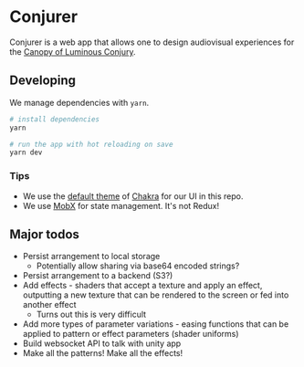 # Conjurer

Conjurer is a web app that allows one to design audiovisual experiences for the [Canopy of Luminous Conjury](https://se.cretfi.re/canopy/).

## Developing

We manage dependencies with `yarn`.

```bash
# install dependencies
yarn

# run the app with hot reloading on save
yarn dev
```

### Tips

- We use the [default theme](https://chakra-ui.com/docs/styled-system/theme#gray) of [Chakra](https://chakra-ui.com/) for our UI in this repo.
- We use [MobX](https://github.com/mobxjs/mobx) for state management. It's not Redux!

## Major todos

- Persist arrangement to local storage
  - Potentially allow sharing via base64 encoded strings?
- Persist arrangement to a backend (S3?)
- Add effects - shaders that accept a texture and apply an effect, outputting a new texture that can be rendered to the screen or fed into another effect
  - Turns out this is very difficult
- Add more types of parameter variations - easing functions that can be applied to pattern or effect parameters (shader uniforms)
- Build websocket API to talk with unity app
- Make all the patterns! Make all the effects!

